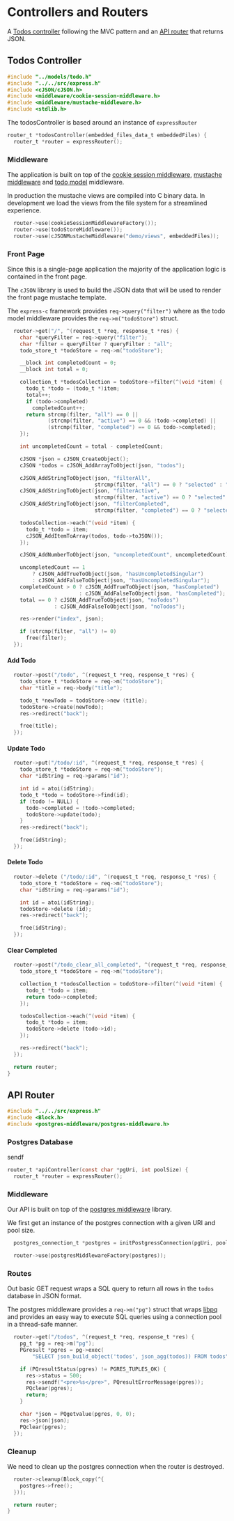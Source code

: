 # Controllers and Routers

A [Todos controller](https://github.com/williamcotton/express-c/tree/master/demo/controllers#todos-controller) following the MVC pattern and an [API router](https://github.com/williamcotton/express-c/tree/master/demo/controllers#api-router) that returns JSON.

## Todos Controller

```c
#include "../models/todo.h"
#include "../../src/express.h"
#include <cJSON/cJSON.h>
#include <middleware/cookie-session-middleware.h>
#include <middleware/mustache-middleware.h>
#include <stdlib.h>
```

The todosController is based around an instance of `expressRouter`

```c
router_t *todosController(embedded_files_data_t embeddedFiles) {
  router_t *router = expressRouter();
```

### Middleware

The application is built on top of the [cookie session middleware](https://github.com/williamcotton/express-c/blob/master/src/middleware/cookie-session-middleware.md), [mustache middleware](https://github.com/williamcotton/express-c/blob/master/src/middleware/mustache-middleware.md) and [todo model](https://github.com/williamcotton/express-c/tree/master/demo/models) middleware.

In production the mustache views are compiled into C binary data. In development we load the views from the file system for a streamlined experience.

```c
  router->use(cookieSessionMiddlewareFactory());
  router->use(todoStoreMiddleware());
  router->use(cJSONMustacheMiddleware("demo/views", embeddedFiles));
```

### Front Page

Since this is a single-page application the majority of the application logic is contained in the front page.

The `cJSON` library is used to build the JSON data that will be used to render the front page mustache template.

The `express-c` framework provides `req->query("filter")` where as the todo model middleware provides the `req->m("todoStore")` struct.

```c
  router->get("/", ^(request_t *req, response_t *res) {
    char *queryFilter = req->query("filter");
    char *filter = queryFilter ? queryFilter : "all";
    todo_store_t *todoStore = req->m("todoStore");

    __block int completedCount = 0;
    __block int total = 0;

    collection_t *todosCollection = todoStore->filter(^(void *item) {
      todo_t *todo = (todo_t *)item;
      total++;
      if (todo->completed)
        completedCount++;
      return strcmp(filter, "all") == 0 ||
             (strcmp(filter, "active") == 0 && !todo->completed) ||
             (strcmp(filter, "completed") == 0 && todo->completed);
    });

    int uncompletedCount = total - completedCount;

    cJSON *json = cJSON_CreateObject();
    cJSON *todos = cJSON_AddArrayToObject(json, "todos");

    cJSON_AddStringToObject(json, "filterAll",
                            strcmp(filter, "all") == 0 ? "selected" : "");
    cJSON_AddStringToObject(json, "filterActive",
                            strcmp(filter, "active") == 0 ? "selected" : "");
    cJSON_AddStringToObject(json, "filterCompleted",
                            strcmp(filter, "completed") == 0 ? "selected" : "");

    todosCollection->each(^(void *item) {
      todo_t *todo = item;
      cJSON_AddItemToArray(todos, todo->toJSON());
    });

    cJSON_AddNumberToObject(json, "uncompletedCount", uncompletedCount);

    uncompletedCount == 1
        ? cJSON_AddTrueToObject(json, "hasUncompletedSingular")
        : cJSON_AddFalseToObject(json, "hasUncompletedSingular");
    completedCount > 0 ? cJSON_AddTrueToObject(json, "hasCompleted")
                       : cJSON_AddFalseToObject(json, "hasCompleted");
    total == 0 ? cJSON_AddTrueToObject(json, "noTodos")
               : cJSON_AddFalseToObject(json, "noTodos");

    res->render("index", json);

    if (strcmp(filter, "all") != 0)
      free(filter);
  });
```

#### Add Todo

```c
  router->post("/todo", ^(request_t *req, response_t *res) {
    todo_store_t *todoStore = req->m("todoStore");
    char *title = req->body("title");

    todo_t *newTodo = todoStore->new (title);
    todoStore->create(newTodo);
    res->redirect("back");

    free(title);
  });
```

#### Update Todo

```c
  router->put("/todo/:id", ^(request_t *req, response_t *res) {
    todo_store_t *todoStore = req->m("todoStore");
    char *idString = req->params("id");

    int id = atoi(idString);
    todo_t *todo = todoStore->find(id);
    if (todo != NULL) {
      todo->completed = !todo->completed;
      todoStore->update(todo);
    }
    res->redirect("back");

    free(idString);
  });
```

#### Delete Todo

```c
  router->delete ("/todo/:id", ^(request_t *req, response_t *res) {
    todo_store_t *todoStore = req->m("todoStore");
    char *idString = req->params("id");

    int id = atoi(idString);
    todoStore->delete (id);
    res->redirect("back");

    free(idString);
  });
```

#### Clear Completed

```c
  router->post("/todo_clear_all_completed", ^(request_t *req, response_t *res) {
    todo_store_t *todoStore = req->m("todoStore");

    collection_t *todosCollection = todoStore->filter(^(void *item) {
      todo_t *todo = item;
      return todo->completed;
    });

    todosCollection->each(^(void *item) {
      todo_t *todo = item;
      todoStore->delete (todo->id);
    });

    res->redirect("back");
  });

  return router;
}
```

## API Router

```c
#include "../../src/express.h"
#include <Block.h>
#include <postgres-middleware/postgres-middleware.h>
```

### Postgres Database

sendf

```c
router_t *apiController(const char *pgUri, int poolSize) {
  router_t *router = expressRouter();
```

### Middleware

Our API is built on top of the [postgres middleware](https://github.com/williamcotton/express-c/blob/master/src/middleware/postgres-middleware.md) library.

We first get an instance of the postgres connection with a given URI and pool size.

```c
  postgres_connection_t *postgres = initPostgressConnection(pgUri, poolSize);

  router->use(postgresMiddlewareFactory(postgres));
```

### Routes

Out basic GET request wraps a SQL query to return all rows in the `todos` database in JSON format.

The postgres middleware provides a `req->m("pg")` struct that wraps [libpq](https://www.postgresql.org/docs/14/libpq.html) and provides an easy way to execute SQL queries using a connection pool in a thread-safe manner.

```c
  router->get("/todos", ^(request_t *req, response_t *res) {
    pg_t *pg = req->m("pg");
    PGresult *pgres = pg->exec(
        "SELECT json_build_object('todos', json_agg(todos)) FROM todos");

    if (PQresultStatus(pgres) != PGRES_TUPLES_OK) {
      res->status = 500;
      res->sendf("<pre>%s</pre>", PQresultErrorMessage(pgres));
      PQclear(pgres);
      return;
    }

    char *json = PQgetvalue(pgres, 0, 0);
    res->json(json);
    PQclear(pgres);
  });
```

### Cleanup

We need to clean up the postgres connection when the router is destroyed.

```c
  router->cleanup(Block_copy(^{
    postgres->free();
  }));

  return router;
}
```
